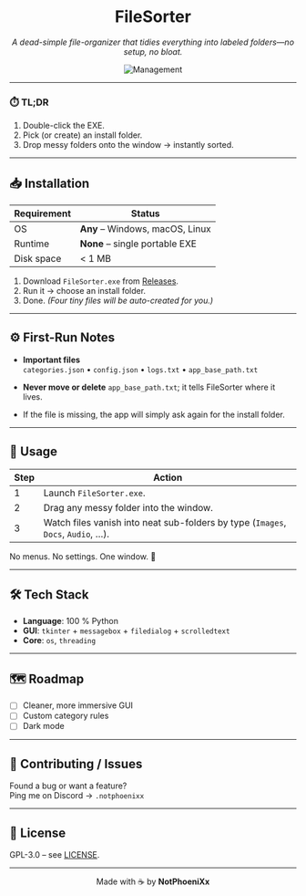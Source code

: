 <!-- ─────────────────────────────────────────────── -->
<!--  FileSorter  •  README.md  •  MIT © NotPhoeniXx -->
<!-- ─────────────────────────────────────────────── -->

<div align="center">

# FileSorter  
_A dead-simple file-organizer that tidies everything into labeled folders—no setup, no bloat._

![Management]([https://user-images.githubusercontent.com/your-gif-link.gif](https://media1.giphy.com/media/v1.Y2lkPTc5MGI3NjExYW40empjdHhybzRhMHppYXA5Y29jajU0ZTg3ZDIwZnpuaTB0dGdxZSZlcD12MV9pbnRlcm5hbF9naWZfYnlfaWQmY3Q9Zw/ENeLuI1PyqUnJv4NMl/giphy.gif))

</div>

---

### ⏱️ TL;DR
1. Double-click the EXE.  
2. Pick (or create) an install folder.  
3. Drop messy folders onto the window → instantly sorted.

---

## 📥 Installation

| Requirement | Status |
|-------------|--------|
| OS          | **Any** – Windows, macOS, Linux |
| Runtime     | **None** – single portable EXE |
| Disk space  | < 1 MB |

1. Download `FileSorter.exe` from [Releases](https://github.com/NotPhoeniXx/FileSorter/releases).  
2. Run it → choose an install folder.  
3. Done. *(Four tiny files will be auto-created for you.)*

---

## ⚙️ First-Run Notes
- **Important files**  
  `categories.json` • `config.json` • `logs.txt` • `app_base_path.txt`

- **Never move or delete** `app_base_path.txt`; it tells FileSorter where it lives.  
- If the file is missing, the app will simply ask again for the install folder.

---

## 🚀 Usage

| Step | Action |
|------|--------|
| 1 | Launch `FileSorter.exe`. |
| 2 | Drag any messy folder into the window. |
| 3 | Watch files vanish into neat sub-folders by type (`Images`, `Docs`, `Audio`, …). |

No menus. No settings. One window. 🎉

---

## 🛠️ Tech Stack
- **Language**: 100 % Python  
- **GUI**: `tkinter` + `messagebox` + `filedialog` + `scrolledtext`  
- **Core**: `os`, `threading`

---

## 🗺️ Roadmap
- [ ] Cleaner, more immersive GUI  
- [ ] Custom category rules  
- [ ] Dark mode

---

## 🤝 Contributing / Issues
Found a bug or want a feature?  
Ping me on Discord → `.notphoenixx`

---

## 📄 License
GPL-3.0 – see [LICENSE](LICENSE).

---

<div align="center">

Made with ☕ by **NotPhoeniXx**

</div>
